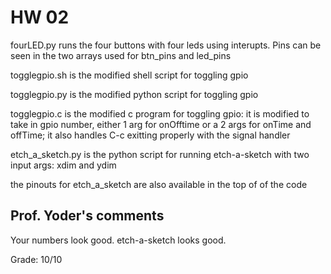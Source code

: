 # HW 02

fourLED.py runs the four buttons with four leds using interupts. Pins can be seen in the two arrays used for btn_pins and led_pins


togglegpio.sh is the modified shell script for toggling gpio

togglegpio.py is the modified python script for toggling gpio

togglegpio.c is the modified c program for toggling gpio: it is modified to take in gpio number, either 1 arg for onOfftime or a 2 args for onTime and offTime; it also handles C-c exitting properly with the signal handler


etch_a_sketch.py is the python script for running etch-a-sketch with two input args: xdim and ydim

the pinouts for etch_a_sketch are also available in the top of of the code


## Prof. Yoder's comments

Your numbers look good.
etch-a-sketch looks good.

Grade:  10/10
